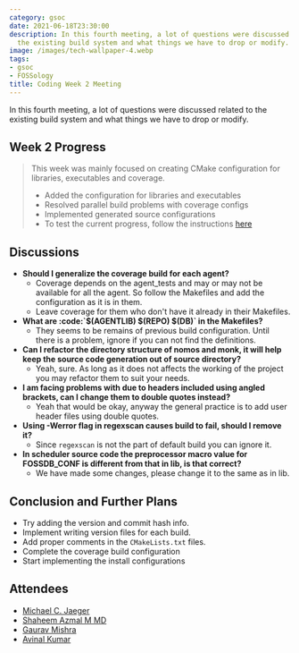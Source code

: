 ```yaml
---
category: gsoc
date: 2021-06-18T23:30:00
description: In this fourth meeting, a lot of questions were discussed related to
  the existing build system and what things we have to drop or modify.
image: /images/tech-wallpaper-4.webp
tags:
- gsoc
- FOSSology
title: Coding Week 2 Meeting
---
```


In this fourth meeting, a lot of questions were discussed related to the existing build system and what things we have to drop or modify.

## Week 2 Progress

> This week was mainly focused on creating CMake configuration for libraries, executables and coverage.
>
> - Added the configuration for libraries and executables
> - Resolved parallel build problems with coverage configs
> - Implemented generated source configurations
> - To test the current progress, follow the instructions [here](https://github.com/avinal/FOSSology/wiki#test-the-new-system-only-gcc-with-make-and-ninja-tested-for-now)

## Discussions

- **Should I generalize the coverage build for each agent?**
  - Coverage depends on the agent_tests and may or may not be available
    for all the agent. So follow the Makefiles and add the configuration
    as it is in them.
  - Leave coverage for them who don't have it already in their
    Makefiles.
- **What are :code:\`\$(AGENTLIB) \$(REPO) \$(DB)\` in the Makefiles?**
  - They seems to be remains of previous build configuration. Until
    there is a problem, ignore if you can not find the definitions.
- **Can I refactor the directory structure of nomos and monk, it will
  help keep the source code generation out of source directory?**
  - Yeah, sure. As long as it does not affects the working of the
    project you may refactor them to suit your needs.
- **I am facing problems with due to headers included using angled
  brackets, can I change them to double quotes instead?**
  - Yeah that would be okay, anyway the general practice is to add user
    header files using double quotes.
- **Using -Werror flag in regexscan causes build to fail, should I
  remove it?**
  - Since `regexscan` is not the part of default build you can ignore
    it.
- **In scheduler source code the preprocessor macro value for
  FOSSDB_CONF is different from that in lib, is that correct?**
  - We have made some changes, please change it to the same as in lib.

## Conclusion and Further Plans

- Try adding the version and commit hash info.
- Implement writing version files for each build.
- Add proper comments in the `CMakeLists.txt` files.
- Complete the coverage build configuration
- Start implementing the install configurations

## Attendees

- [Michael C. Jaeger](https://github.com/mcjaeger)
- [Shaheem Azmal M MD](https://github.com/shaheemazmalmmd)
- [Gaurav Mishra](https://github.com/GMishx)
- [Avinal Kumar](https://github.com/avinal)
